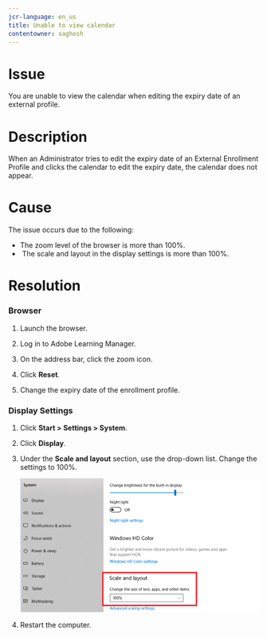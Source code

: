 ```yaml
---
jcr-language: en_us
title: Unable to view calendar
contentowner: saghosh
---
```



# Issue

You are unable to view the calendar when editing the expiry date of an external profile.

# Description

When an Administrator tries to edit the expiry date of an External Enrollment Profile and clicks the calendar to edit the expiry date, the calendar does not appear.

# Cause

The issue occurs due to the following:

* The zoom level of the browser is more than 100%.
* &nbsp;The scale and layout in the display settings is more than 100%.

# Resolution

### Browser

1. Launch the browser.
1. Log in to Adobe Learning Manager.
1. On the address bar, click the zoom icon.  

1. Click **Reset**.
1. Change the expiry date of the enrollment profile.

### Display Settings

1. Click **Start > Settings > System**.  

1. Click **Display**.
1. Under the **Scale and layout** section, use the drop-down list. Change the settings to 100%.

   ![](assets/scale-layout.png)

1. Restart the computer.

